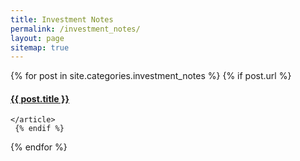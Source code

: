 ```yaml
---
title: Investment Notes
permalink: /investment_notes/
layout: page
sitemap: true 
---
```



<div class="page_list">
  {% for post in site.categories.investment_notes %}
   {% if post.url %}
    <article class="page_list">
      <h4><a href="{{ site.baseurl }}{{ post.url }}">{{ post.title }}</a></h4>
     
     
    </article>
     {% endif %}
  {% endfor %}
</div>

